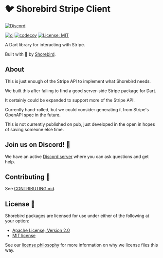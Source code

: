 # 🐦 Shorebird Stripe Client

[![Discord][discord_badge]][discord_link]

[![ci][ci_badge]][ci_link]
[![codecov][codecov_badge]][codecov_link]
[![License: MIT][license_badge]][license_link]

A Dart library for interacting with Stripe.

Built with 💙 by [Shorebird][shorebird_link].

## About

This is just enough of the Stripe API to implement what Shorebird needs.

We built this after failing to find a good server-side Stripe package for Dart.

It certainly could be expanded to support more of the Stripe API.

Currently hand-rolled, but we could consider generating it from
Stripe's OpenAPI spec in the future.

This is not currently published on pub, just developed in the open in hopes of
saving someone else time.

## Join us on Discord! 💬

We have an active [Discord server][discord_link] where you can
ask questions and get help.

## Contributing 🤝

See [CONTRIBUTING.md](CONTRIBUTING.md).

## License 📃

Shorebird packages are licensed for use under either of the following at your option:

- [Apache License, Version 2.0][apache_link]
- [MIT license][mit_link]

See our [license philosophy](https://github.com/shorebirdtech/handbook/blob/main/engineering.md#licensing-philosophy) for more information on why we license files this way.

[apache_link]: https://www.apache.org/licenses/LICENSE-2.0
[ci_badge]: https://github.com/shorebirdtech/shorebird/actions/workflows/main.yaml/badge.svg
[ci_link]: https://github.com/shorebirdtech/shorebird/actions/workflows/main.yaml
[codecov_badge]: https://codecov.io/gh/shorebirdtech/shorebird/branch/main/graph/badge.svg
[codecov_link]: https://codecov.io/gh/shorebirdtech/shorebird
[discord_badge]: https://dcbadge.vercel.app/api/server/shorebird
[discord_link]: https://discord.gg/shorebird
[license_badge]: https://img.shields.io/badge/license-MIT-blue.svg
[license_link]: https://opensource.org/licenses/MIT
[mit_link]: https://opensource.org/licenses/MIT
[shorebird_link]: https://shorebird.dev
